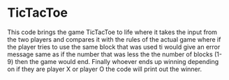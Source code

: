# TicTacToe
This code brings the game TicTacToe to life where it takes the input from the two players and compares it with the rules of the actual game where if the player tries to use the same block that was used ti would give an error message same as if the number that was less the the number of blocks (1-9) then the game would end.
Finally whoever ends up winning depending on if they are player X or player O the code will print out the winner.
